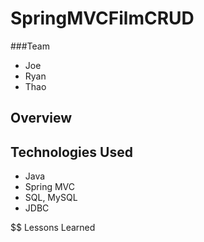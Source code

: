 # SpringMVCFilmCRUD

###Team

* Joe
* Ryan
* Thao

## Overview

## Technologies Used

* Java
* Spring MVC
* SQL, MySQL
* JDBC

$$ Lessons Learned